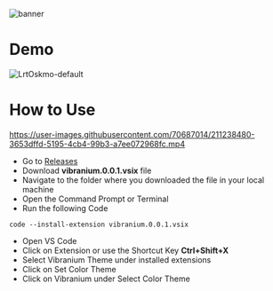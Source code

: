 ![banner](https://user-images.githubusercontent.com/70687014/211232778-f77053f3-141f-455b-930e-fc37cfc1f514.png)
# Demo
![LrtOskmo-default](https://user-images.githubusercontent.com/70687014/211232888-a5d1cab1-3760-4bf5-89e9-9f9b2eb7fdbf.jpeg)
# How to Use
https://user-images.githubusercontent.com/70687014/211238480-3653dffd-5195-4cb4-99b3-a7ee072968fc.mp4
- Go to [Releases](https://github.com/abirbhattacharya82/Vibranium-VS-Code-Theme/releases/tag/Latest)
- Download __vibranium.0.0.1.vsix__ file
- Navigate to the folder where you downloaded the file in your local machine
- Open the Command Prompt or Terminal
- Run the following Code
```
code --install-extension vibranium.0.0.1.vsix
```
- Open VS Code
- Click on Extension or use the Shortcut Key __Ctrl+Shift+X__
- Select Vibranium Theme under installed extensions
- Click on Set Color Theme
- Click on Vibranium under Select Color Theme
